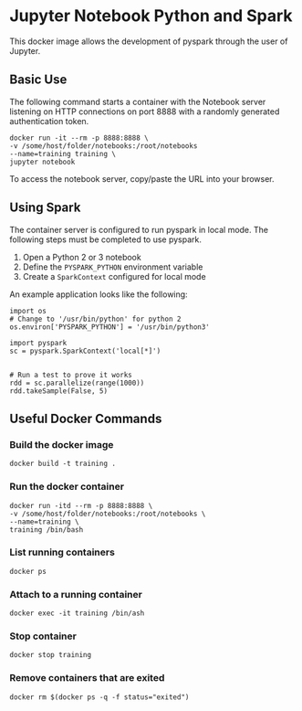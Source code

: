 # Jupyter Notebook Python and Spark

This docker image allows the development of pyspark through the user of Jupyter.

## Basic Use

The following command starts a container with the Notebook server listening on HTTP connections on port 8888 with a randomly generated authentication token.

    docker run -it --rm -p 8888:8888 \
    -v /some/host/folder/notebooks:/root/notebooks
    --name=training training \
    jupyter notebook

To access the notebook server, copy/paste the URL into your browser.


## Using Spark

The container server is configured to run pyspark in local mode. The following steps must be completed to use pyspark.

1. Open a Python 2 or 3 notebook
2. Define the `PYSPARK_PYTHON` environment variable
3. Create a `SparkContext` configured for local mode

An example application looks like the following: 

    import os
    # Change to '/usr/bin/python' for python 2
    os.environ['PYSPARK_PYTHON'] = '/usr/bin/python3'

    import pyspark
    sc = pyspark.SparkContext('local[*]')


    # Run a test to prove it works
    rdd = sc.parallelize(range(1000))
    rdd.takeSample(False, 5)


## Useful Docker Commands


### Build the docker image

    docker build -t training .


### Run the docker container

    docker run -itd --rm -p 8888:8888 \
    -v /some/host/folder/notebooks:/root/notebooks \
    --name=training \
    training /bin/bash


### List running containers
    
    docker ps


### Attach to a running container

    docker exec -it training /bin/ash


### Stop container

    docker stop training


### Remove containers that are exited

    docker rm $(docker ps -q -f status="exited")

